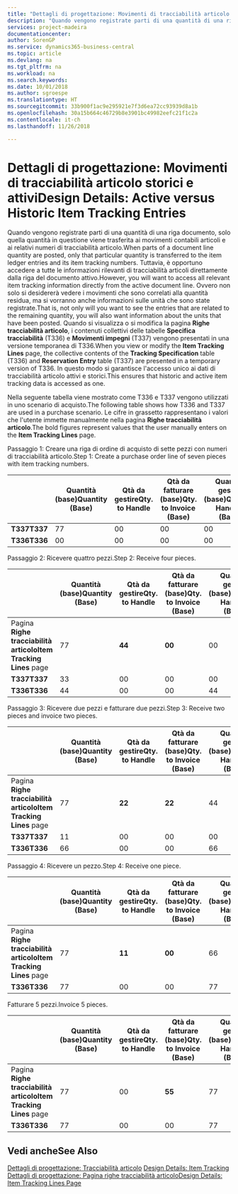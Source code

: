 ```yaml
---
title: "Dettagli di progettazione: Movimenti di tracciabilità articolo storici e attivi | Microsoft Docs"
description: "Quando vengono registrate parti di una quantità di una riga documento, solo quella quantità in questione viene trasferita ai movimenti contabili articoli e ai relativi numeri di tracciabilità articolo. Tuttavia, è opportuno accedere a tutte le informazioni rilevanti di tracciabilità articoli direttamente dalla riga del documento attivo. Ovvero non solo si desidererà vedere i movimenti che sono correlati alla quantità residua, ma si vorranno anche informazioni sulle unità che sono state registrate. Quando si visualizza o si modifica la pagina **Righe tracciabilità articolo**, i contenuti collettivi delle tabelle **Specifica tracciabilità** (T336) e **Movimenti impegni** (T337) vengono presentati in una versione temporanea di T336. In questo modo si garantisce l'accesso unico ai dati di tracciabilità articolo attivi e storici."
services: project-madeira
documentationcenter: 
author: SorenGP
ms.service: dynamics365-business-central
ms.topic: article
ms.devlang: na
ms.tgt_pltfrm: na
ms.workload: na
ms.search.keywords: 
ms.date: 10/01/2018
ms.author: sgroespe
ms.translationtype: HT
ms.sourcegitcommit: 33b900f1ac9e295921e7f3d6ea72cc93939d8a1b
ms.openlocfilehash: 30a15b664c46729b8e3901bc49982eefc21f1c2a
ms.contentlocale: it-ch
ms.lasthandoff: 11/26/2018

---
```

# <a name="design-details-active-versus-historic-item-tracking-entries"></a><span data-ttu-id="41caf-107">Dettagli di progettazione: Movimenti di tracciabilità articolo storici e attivi</span><span class="sxs-lookup"><span data-stu-id="41caf-107">Design Details: Active versus Historic Item Tracking Entries</span></span>
<span data-ttu-id="41caf-108">Quando vengono registrate parti di una quantità di una riga documento, solo quella quantità in questione viene trasferita ai movimenti contabili articoli e ai relativi numeri di tracciabilità articolo.</span><span class="sxs-lookup"><span data-stu-id="41caf-108">When parts of a document line quantity are posted, only that particular quantity is transferred to the item ledger entries and its item tracking numbers.</span></span> <span data-ttu-id="41caf-109">Tuttavia, è opportuno accedere a tutte le informazioni rilevanti di tracciabilità articoli direttamente dalla riga del documento attivo.</span><span class="sxs-lookup"><span data-stu-id="41caf-109">However, you will want to access all relevant item tracking information directly from the active document line.</span></span> <span data-ttu-id="41caf-110">Ovvero non solo si desidererà vedere i movimenti che sono correlati alla quantità residua, ma si vorranno anche informazioni sulle unità che sono state registrate.</span><span class="sxs-lookup"><span data-stu-id="41caf-110">That is, not only will you want to see the entries that are related to the remaining quantity, you will also want information about the units that have been posted.</span></span> <span data-ttu-id="41caf-111">Quando si visualizza o si modifica la pagina **Righe tracciabilità articolo**, i contenuti collettivi delle tabelle **Specifica tracciabilità** (T336) e **Movimenti impegni** (T337) vengono presentati in una versione temporanea di T336.</span><span class="sxs-lookup"><span data-stu-id="41caf-111">When you view or modify the **Item Tracking Lines** page, the collective contents of the **Tracking Specification** table (T336) and **Reservation Entry** table (T337) are presented in a temporary version of T336.</span></span> <span data-ttu-id="41caf-112">In questo modo si garantisce l'accesso unico ai dati di tracciabilità articolo attivi e storici.</span><span class="sxs-lookup"><span data-stu-id="41caf-112">This ensures that historic and active item tracking data is accessed as one.</span></span>  

 <span data-ttu-id="41caf-113">Nella seguente tabella viene mostrato come T336 e T337 vengono utilizzati in uno scenario di acquisto.</span><span class="sxs-lookup"><span data-stu-id="41caf-113">The following table shows how T336 and T337 are used in a purchase scenario.</span></span> <span data-ttu-id="41caf-114">Le cifre in grassetto rappresentano i valori che l'utente immette manualmente nella pagina **Righe tracciabilità articolo**.</span><span class="sxs-lookup"><span data-stu-id="41caf-114">The bold figures represent values that the user manually enters on the **Item Tracking Lines** page.</span></span>  

 <span data-ttu-id="41caf-115">Passaggio 1: Creare una riga di ordine di acquisto di sette pezzi con numeri di tracciabilità articolo.</span><span class="sxs-lookup"><span data-stu-id="41caf-115">Step 1: Create a purchase order line of seven pieces with item tracking numbers.</span></span>  

||<span data-ttu-id="41caf-116">**Quantità (base)**</span><span class="sxs-lookup"><span data-stu-id="41caf-116">**Quantity (Base)**</span></span>|<span data-ttu-id="41caf-117">**Qtà da gestire**</span><span class="sxs-lookup"><span data-stu-id="41caf-117">**Qty. to Handle**</span></span>|<span data-ttu-id="41caf-118">**Qtà da fatturare (base)**</span><span class="sxs-lookup"><span data-stu-id="41caf-118">**Qty. to Invoice (Base)**</span></span>|<span data-ttu-id="41caf-119">**Quantità gestita (base)**</span><span class="sxs-lookup"><span data-stu-id="41caf-119">**Quantity Handled (Base)**</span></span>|<span data-ttu-id="41caf-120">**Quantità fatturata (base)**</span><span class="sxs-lookup"><span data-stu-id="41caf-120">**Quantity Invoiced (Base)**</span></span>|  
|-|----------------------------------------------|--------------------------------------------|------------------------------------------------------|-------------------------------------------------------|--------------------------------------------------------|  
|<span data-ttu-id="41caf-121">**T337**</span><span class="sxs-lookup"><span data-stu-id="41caf-121">**T337**</span></span>|<span data-ttu-id="41caf-122">7</span><span class="sxs-lookup"><span data-stu-id="41caf-122">7</span></span>|<span data-ttu-id="41caf-123">0</span><span class="sxs-lookup"><span data-stu-id="41caf-123">0</span></span>|<span data-ttu-id="41caf-124">0</span><span class="sxs-lookup"><span data-stu-id="41caf-124">0</span></span>|<span data-ttu-id="41caf-125">0</span><span class="sxs-lookup"><span data-stu-id="41caf-125">0</span></span>|<span data-ttu-id="41caf-126">0</span><span class="sxs-lookup"><span data-stu-id="41caf-126">0</span></span>|  
|<span data-ttu-id="41caf-127">**T336**</span><span class="sxs-lookup"><span data-stu-id="41caf-127">**T336**</span></span>|<span data-ttu-id="41caf-128">0</span><span class="sxs-lookup"><span data-stu-id="41caf-128">0</span></span>|<span data-ttu-id="41caf-129">0</span><span class="sxs-lookup"><span data-stu-id="41caf-129">0</span></span>|<span data-ttu-id="41caf-130">0</span><span class="sxs-lookup"><span data-stu-id="41caf-130">0</span></span>|<span data-ttu-id="41caf-131">0</span><span class="sxs-lookup"><span data-stu-id="41caf-131">0</span></span>|<span data-ttu-id="41caf-132">0</span><span class="sxs-lookup"><span data-stu-id="41caf-132">0</span></span>|  

 <span data-ttu-id="41caf-133">Passaggio 2: Ricevere quattro pezzi.</span><span class="sxs-lookup"><span data-stu-id="41caf-133">Step 2: Receive four pieces.</span></span>  

||<span data-ttu-id="41caf-134">**Quantità (base)**</span><span class="sxs-lookup"><span data-stu-id="41caf-134">**Quantity (Base)**</span></span>|<span data-ttu-id="41caf-135">**Qtà da gestire**</span><span class="sxs-lookup"><span data-stu-id="41caf-135">**Qty. to Handle**</span></span>|<span data-ttu-id="41caf-136">**Qtà da fatturare (base)**</span><span class="sxs-lookup"><span data-stu-id="41caf-136">**Qty. to Invoice (Base)**</span></span>|<span data-ttu-id="41caf-137">**Quantità gestita (base)**</span><span class="sxs-lookup"><span data-stu-id="41caf-137">**Quantity Handled (Base)**</span></span>|<span data-ttu-id="41caf-138">**Quantità fatturata (base)**</span><span class="sxs-lookup"><span data-stu-id="41caf-138">**Quantity Invoiced (Base)**</span></span>|  
|-|----------------------------------------------|--------------------------------------------|------------------------------------------------------|-------------------------------------------------------|--------------------------------------------------------|  
|<span data-ttu-id="41caf-139">Pagina **Righe tracciabilità articolo**</span><span class="sxs-lookup"><span data-stu-id="41caf-139">**Item Tracking Lines** page</span></span>|<span data-ttu-id="41caf-140">7</span><span class="sxs-lookup"><span data-stu-id="41caf-140">7</span></span>|<span data-ttu-id="41caf-141">**4**</span><span class="sxs-lookup"><span data-stu-id="41caf-141">**4**</span></span>|<span data-ttu-id="41caf-142">**0**</span><span class="sxs-lookup"><span data-stu-id="41caf-142">**0**</span></span>|<span data-ttu-id="41caf-143">0</span><span class="sxs-lookup"><span data-stu-id="41caf-143">0</span></span>|<span data-ttu-id="41caf-144">0</span><span class="sxs-lookup"><span data-stu-id="41caf-144">0</span></span>|  
|<span data-ttu-id="41caf-145">**T337**</span><span class="sxs-lookup"><span data-stu-id="41caf-145">**T337**</span></span>|<span data-ttu-id="41caf-146">3</span><span class="sxs-lookup"><span data-stu-id="41caf-146">3</span></span>|<span data-ttu-id="41caf-147">0</span><span class="sxs-lookup"><span data-stu-id="41caf-147">0</span></span>|<span data-ttu-id="41caf-148">0</span><span class="sxs-lookup"><span data-stu-id="41caf-148">0</span></span>|<span data-ttu-id="41caf-149">0</span><span class="sxs-lookup"><span data-stu-id="41caf-149">0</span></span>|<span data-ttu-id="41caf-150">0</span><span class="sxs-lookup"><span data-stu-id="41caf-150">0</span></span>|  
|<span data-ttu-id="41caf-151">**T336**</span><span class="sxs-lookup"><span data-stu-id="41caf-151">**T336**</span></span>|<span data-ttu-id="41caf-152">4</span><span class="sxs-lookup"><span data-stu-id="41caf-152">4</span></span>|<span data-ttu-id="41caf-153">0</span><span class="sxs-lookup"><span data-stu-id="41caf-153">0</span></span>|<span data-ttu-id="41caf-154">0</span><span class="sxs-lookup"><span data-stu-id="41caf-154">0</span></span>|<span data-ttu-id="41caf-155">4</span><span class="sxs-lookup"><span data-stu-id="41caf-155">4</span></span>|<span data-ttu-id="41caf-156">0</span><span class="sxs-lookup"><span data-stu-id="41caf-156">0</span></span>|  

 <span data-ttu-id="41caf-157">Passaggio 3: Ricevere due pezzi e fatturare due pezzi.</span><span class="sxs-lookup"><span data-stu-id="41caf-157">Step 3: Receive two pieces and invoice two pieces.</span></span>  

||<span data-ttu-id="41caf-158">**Quantità (base)**</span><span class="sxs-lookup"><span data-stu-id="41caf-158">**Quantity (Base)**</span></span>|<span data-ttu-id="41caf-159">**Qtà da gestire**</span><span class="sxs-lookup"><span data-stu-id="41caf-159">**Qty. to Handle**</span></span>|<span data-ttu-id="41caf-160">**Qtà da fatturare (base)**</span><span class="sxs-lookup"><span data-stu-id="41caf-160">**Qty. to Invoice (Base)**</span></span>|<span data-ttu-id="41caf-161">**Quantità gestita (base)**</span><span class="sxs-lookup"><span data-stu-id="41caf-161">**Quantity Handled (Base)**</span></span>|<span data-ttu-id="41caf-162">**Quantità fatturata (base)**</span><span class="sxs-lookup"><span data-stu-id="41caf-162">**Quantity Invoiced (Base)**</span></span>|  
|-|----------------------------------------------|--------------------------------------------|------------------------------------------------------|-------------------------------------------------------|--------------------------------------------------------|  
|<span data-ttu-id="41caf-163">Pagina **Righe tracciabilità articolo**</span><span class="sxs-lookup"><span data-stu-id="41caf-163">**Item Tracking Lines** page</span></span>|<span data-ttu-id="41caf-164">7</span><span class="sxs-lookup"><span data-stu-id="41caf-164">7</span></span>|<span data-ttu-id="41caf-165">**2**</span><span class="sxs-lookup"><span data-stu-id="41caf-165">**2**</span></span>|<span data-ttu-id="41caf-166">**2**</span><span class="sxs-lookup"><span data-stu-id="41caf-166">**2**</span></span>|<span data-ttu-id="41caf-167">4</span><span class="sxs-lookup"><span data-stu-id="41caf-167">4</span></span>|<span data-ttu-id="41caf-168">0</span><span class="sxs-lookup"><span data-stu-id="41caf-168">0</span></span>|  
|<span data-ttu-id="41caf-169">**T337**</span><span class="sxs-lookup"><span data-stu-id="41caf-169">**T337**</span></span>|<span data-ttu-id="41caf-170">1</span><span class="sxs-lookup"><span data-stu-id="41caf-170">1</span></span>|<span data-ttu-id="41caf-171">0</span><span class="sxs-lookup"><span data-stu-id="41caf-171">0</span></span>|<span data-ttu-id="41caf-172">0</span><span class="sxs-lookup"><span data-stu-id="41caf-172">0</span></span>|<span data-ttu-id="41caf-173">0</span><span class="sxs-lookup"><span data-stu-id="41caf-173">0</span></span>|<span data-ttu-id="41caf-174">0</span><span class="sxs-lookup"><span data-stu-id="41caf-174">0</span></span>|  
|<span data-ttu-id="41caf-175">**T336**</span><span class="sxs-lookup"><span data-stu-id="41caf-175">**T336**</span></span>|<span data-ttu-id="41caf-176">6</span><span class="sxs-lookup"><span data-stu-id="41caf-176">6</span></span>|<span data-ttu-id="41caf-177">0</span><span class="sxs-lookup"><span data-stu-id="41caf-177">0</span></span>|<span data-ttu-id="41caf-178">0</span><span class="sxs-lookup"><span data-stu-id="41caf-178">0</span></span>|<span data-ttu-id="41caf-179">6</span><span class="sxs-lookup"><span data-stu-id="41caf-179">6</span></span>|<span data-ttu-id="41caf-180">2</span><span class="sxs-lookup"><span data-stu-id="41caf-180">2</span></span>|  

 <span data-ttu-id="41caf-181">Passaggio 4: Ricevere un pezzo.</span><span class="sxs-lookup"><span data-stu-id="41caf-181">Step 4: Receive one piece.</span></span>  

||<span data-ttu-id="41caf-182">**Quantità (base)**</span><span class="sxs-lookup"><span data-stu-id="41caf-182">**Quantity (Base)**</span></span>|<span data-ttu-id="41caf-183">**Qtà da gestire**</span><span class="sxs-lookup"><span data-stu-id="41caf-183">**Qty. to Handle**</span></span>|<span data-ttu-id="41caf-184">**Qtà da fatturare (base)**</span><span class="sxs-lookup"><span data-stu-id="41caf-184">**Qty. to Invoice (Base)**</span></span>|<span data-ttu-id="41caf-185">**Quantità gestita (base)**</span><span class="sxs-lookup"><span data-stu-id="41caf-185">**Quantity Handled (Base)**</span></span>|<span data-ttu-id="41caf-186">**Quantità fatturata (base)**</span><span class="sxs-lookup"><span data-stu-id="41caf-186">**Quantity Invoiced (Base)**</span></span>|  
|-|----------------------------------------------|--------------------------------------------|------------------------------------------------------|-------------------------------------------------------|--------------------------------------------------------|  
|<span data-ttu-id="41caf-187">Pagina **Righe tracciabilità articolo**</span><span class="sxs-lookup"><span data-stu-id="41caf-187">**Item Tracking Lines** page</span></span>|<span data-ttu-id="41caf-188">7</span><span class="sxs-lookup"><span data-stu-id="41caf-188">7</span></span>|<span data-ttu-id="41caf-189">**1**</span><span class="sxs-lookup"><span data-stu-id="41caf-189">**1**</span></span>|<span data-ttu-id="41caf-190">**0**</span><span class="sxs-lookup"><span data-stu-id="41caf-190">**0**</span></span>|<span data-ttu-id="41caf-191">6</span><span class="sxs-lookup"><span data-stu-id="41caf-191">6</span></span>|<span data-ttu-id="41caf-192">2</span><span class="sxs-lookup"><span data-stu-id="41caf-192">2</span></span>|  
|<span data-ttu-id="41caf-193">**T336**</span><span class="sxs-lookup"><span data-stu-id="41caf-193">**T336**</span></span>|<span data-ttu-id="41caf-194">7</span><span class="sxs-lookup"><span data-stu-id="41caf-194">7</span></span>|<span data-ttu-id="41caf-195">0</span><span class="sxs-lookup"><span data-stu-id="41caf-195">0</span></span>|<span data-ttu-id="41caf-196">0</span><span class="sxs-lookup"><span data-stu-id="41caf-196">0</span></span>|<span data-ttu-id="41caf-197">7</span><span class="sxs-lookup"><span data-stu-id="41caf-197">7</span></span>|<span data-ttu-id="41caf-198">2</span><span class="sxs-lookup"><span data-stu-id="41caf-198">2</span></span>|  

 <span data-ttu-id="41caf-199">Fatturare 5 pezzi.</span><span class="sxs-lookup"><span data-stu-id="41caf-199">Invoice 5 pieces.</span></span>  

||<span data-ttu-id="41caf-200">**Quantità (base)**</span><span class="sxs-lookup"><span data-stu-id="41caf-200">**Quantity (Base)**</span></span>|<span data-ttu-id="41caf-201">**Qtà da gestire**</span><span class="sxs-lookup"><span data-stu-id="41caf-201">**Qty. to Handle**</span></span>|<span data-ttu-id="41caf-202">**Qtà da fatturare (base)**</span><span class="sxs-lookup"><span data-stu-id="41caf-202">**Qty. to Invoice (Base)**</span></span>|<span data-ttu-id="41caf-203">**Quantità gestita (base)**</span><span class="sxs-lookup"><span data-stu-id="41caf-203">**Quantity Handled (Base)**</span></span>|<span data-ttu-id="41caf-204">**Quantità fatturata (base)**</span><span class="sxs-lookup"><span data-stu-id="41caf-204">**Quantity Invoiced (Base)**</span></span>|  
|-|----------------------------------------------|--------------------------------------------|------------------------------------------------------|-------------------------------------------------------|--------------------------------------------------------|  
|<span data-ttu-id="41caf-205">Pagina **Righe tracciabilità articolo**</span><span class="sxs-lookup"><span data-stu-id="41caf-205">**Item Tracking Lines** page</span></span>|<span data-ttu-id="41caf-206">7</span><span class="sxs-lookup"><span data-stu-id="41caf-206">7</span></span>|<span data-ttu-id="41caf-207">0</span><span class="sxs-lookup"><span data-stu-id="41caf-207">0</span></span>|<span data-ttu-id="41caf-208">**5**</span><span class="sxs-lookup"><span data-stu-id="41caf-208">**5**</span></span>|<span data-ttu-id="41caf-209">7</span><span class="sxs-lookup"><span data-stu-id="41caf-209">7</span></span>|<span data-ttu-id="41caf-210">2</span><span class="sxs-lookup"><span data-stu-id="41caf-210">2</span></span>|  
|<span data-ttu-id="41caf-211">**T336**</span><span class="sxs-lookup"><span data-stu-id="41caf-211">**T336**</span></span>|<span data-ttu-id="41caf-212">7</span><span class="sxs-lookup"><span data-stu-id="41caf-212">7</span></span>|<span data-ttu-id="41caf-213">0</span><span class="sxs-lookup"><span data-stu-id="41caf-213">0</span></span>|<span data-ttu-id="41caf-214">0</span><span class="sxs-lookup"><span data-stu-id="41caf-214">0</span></span>|<span data-ttu-id="41caf-215">7</span><span class="sxs-lookup"><span data-stu-id="41caf-215">7</span></span>|<span data-ttu-id="41caf-216">7</span><span class="sxs-lookup"><span data-stu-id="41caf-216">7</span></span>|  

## <a name="see-also"></a><span data-ttu-id="41caf-217">Vedi anche</span><span class="sxs-lookup"><span data-stu-id="41caf-217">See Also</span></span>  
 <span data-ttu-id="41caf-218">[Dettagli di progettazione: Tracciabilità articolo](design-details-item-tracking.md) </span><span class="sxs-lookup"><span data-stu-id="41caf-218">[Design Details: Item Tracking](design-details-item-tracking.md) </span></span>  
 [<span data-ttu-id="41caf-219">Dettagli di progettazione: Pagina righe tracciabilità articolo</span><span class="sxs-lookup"><span data-stu-id="41caf-219">Design Details: Item Tracking Lines Page</span></span>](design-details-item-tracking-lines-window.md)

